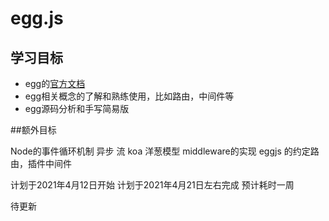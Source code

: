 # egg.js

## 学习目标

- egg的[官方文档](https://eggjs.org/zh-cn/)
- egg相关概念的了解和熟练使用，比如路由，中间件等
- egg源码分析和手写简易版



##额外目标

Node的事件循环机制 异步 流
koa 洋葱模型  middleware的实现
eggjs 的约定路由，插件中间件

计划于2021年4月12日开始
计划于2021年4月21日左右完成
预计耗时一周

待更新
